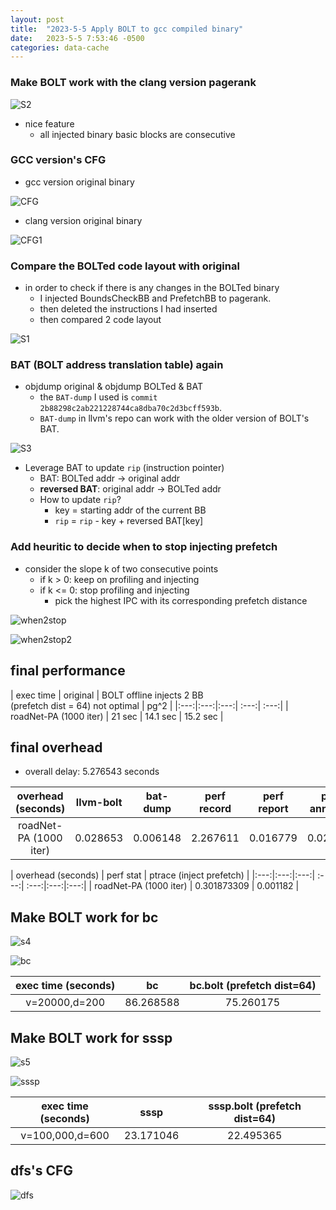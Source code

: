 ```yaml
---
layout: post
title:  "2023-5-5 Apply BOLT to gcc compiled binary"
date:   2023-5-5 7:53:46 -0500
categories: data-cache
---
```

### Make BOLT work with the clang version pagerank
![S2](/assets/2023-05-05/s2.png)

- nice feature
	+ all injected binary basic blocks are consecutive



### GCC version's CFG

- gcc version original binary

![CFG](/assets/2023-05-05/pr_gcc.png)

- clang version original binary

![CFG1](/assets/2023-05-05/pr_orig_cfg1.png)

### Compare the BOLTed code layout with original
- in order to check if there is any changes in the BOLTed binary
	+ I injected BoundsCheckBB and PrefetchBB to pagerank.
	+ then deleted the instructions I had inserted
	+ then compared 2 code layout

![S1](/assets/2023-05-05/s1.png)

### BAT (BOLT address translation table) again 
- objdump original & objdump BOLTed & BAT 
	+ the `BAT-dump` I used is `commit 2b88298c2ab221228744ca8dba70c2d3bcff593b`. 
	+ `BAT-dump` in llvm's repo can work with the older version of BOLT's BAT. 

![S3](/assets/2023-05-05/s3.png)

- Leverage BAT to update `rip` (instruction pointer)
	+ BAT: BOLTed addr -> original addr
	+ <strong>reversed BAT</strong>: original addr -> BOLTed addr
	+ How to update `rip`?
		* key = starting addr of the current BB
		* `rip` = `rip` - key + reversed BAT[key]

### Add heuritic to decide when to stop injecting prefetch
- consider the slope k of two consecutive points
	+ if k > 0: keep on profiling and injecting
	+ if k <= 0: stop profiling and injecting
		* pick the highest IPC with its corresponding prefetch distance

![when2stop](/assets/2023-03-27/when2stop.png)

![when2stop2](/assets/2023-03-27/when2stop2.png)

## final performance

| exec time |	original | BOLT offline injects 2 BB <br>(prefetch dist = 64) not optimal | pg^2 | 
|:---:|:---:|:---:| :---:| :---:|
| roadNet-PA (1000 iter) | 21 sec | 14.1 sec | 15.2 sec | 

## final overhead
- overall delay: 5.276543 seconds

| overhead (seconds) | llvm-bolt | bat-dump | perf record | perf report | perf annotate | ptrace (code replacement) | 
|:---:|:---:|:---:| :---:| :---:|:---:|:---:|
| roadNet-PA (1000 iter) |   0.028653  | 0.006148  | 2.267611  | 0.016779 | 0.026512 | 0.003332 |

| overhead (seconds) | perf stat | ptrace (inject prefetch) |
|:---:|:---:|:---:| :---:| :---:|:---:|:---:| 
| roadNet-PA (1000 iter) | 0.301873309 | 0.001182 |


## Make BOLT work for bc
![s4](/assets/2023-05-05/s4.png)

![bc](/assets/2023-05-05/bc.png)

| exec time (seconds) | bc | bc.bolt (prefetch dist=64) |
|:---:|:---:|:---:| 
| v=20000,d=200 | 86.268588 | 75.260175 |


## Make BOLT work for sssp
![s5](/assets/2023-05-05/s5.png)

![sssp](/assets/2023-05-05/sssp.png)

| exec time (seconds) | sssp | sssp.bolt (prefetch dist=64) |
|:---:|:---:|:---:| 
| v=100,000,d=600 | 23.171046 | 22.495365 |


## dfs's CFG

![dfs](/assets/2023-05-05/dfs.png)